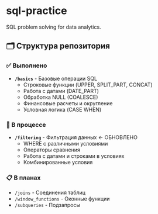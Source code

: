 # sql-practice
SQL problem solving for data analytics.

## 🗂 Структура репозитория

### ✅ Выполнено
- **`/basics`** - Базовые операции SQL
  - Строковые функции (UPPER, SPLIT_PART, CONCAT)
  - Работа с датами (DATE_PART)  
  - Обработка NULL (COALESCE)
  - Финансовые расчеты и округление
  - Условная логика (CASE WHEN)

### 🔄 В процессе  
- **`/filtering`** - Фильтрация данных ← ОБНОВЛЕНО
  - WHERE с различными условиями
  - Операторы сравнения
  - Работа с датами и строками в условиях
  - Комбинированные условия

### 📋 В планах
- `/joins` - Соединения таблиц
- `/window_functions` - Оконные функции
- `/subqueries` - Подзапросы
